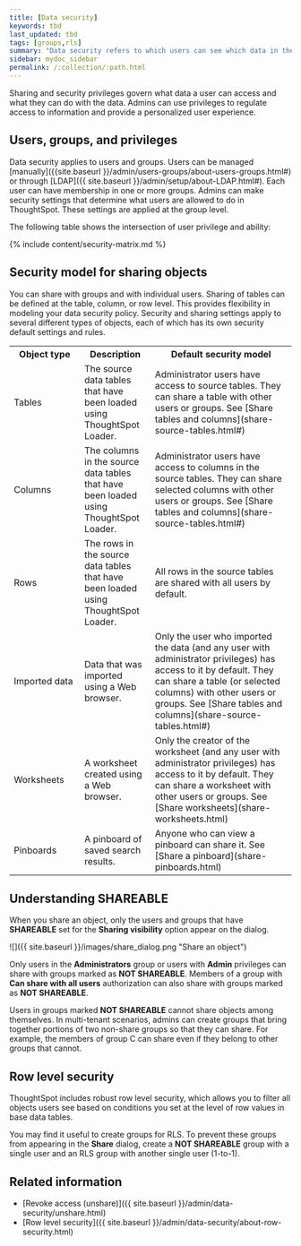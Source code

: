 ```yaml
---
title: [Data security]
keywords: tbd
last_updated: tbd
tags: [groups,rls]
summary: "Data security refers to which users can see which data in the ThoughtSpot application."
sidebar: mydoc_sidebar
permalink: /:collection/:path.html
---
```

Sharing and security privileges govern what data a user can access and what they
can do with the data. Admins can use privileges to regulate access to
information and provide a personalized user experience.

## Users, groups, and privileges

Data security applies to users and groups. Users can be managed [manually]({{site.baseurl }}/admin/users-groups/about-users-groups.html#) or through
[LDAP]({{ site.baseurl }}/admin/setup/about-LDAP.html#). Each user can have
membership in one or more groups. Admins can make security settings that
determine what users are allowed to do in ThoughtSpot. These settings are
applied at the group level.

The following table shows the intersection of user privilege and ability:

{% include content/security-matrix.md %}


## Security model for sharing objects

You can share with groups and with individual users. Sharing of tables can be
defined at the table, column, or row level. This provides flexibility in
modeling your data security policy. Security and sharing settings apply to
several different types of objects, each of which has its own security default
settings and rules.

<table>
<colgroup>
<col width="25%" />
<col width="25%" />
<col width="50%" />
</colgroup>
  <tr>
    <th>Object type</th>
    <th>Description</th>
    <th>Default security model</th>
  </tr>
  <tr>
    <td>Tables</td>
    <td>The source data tables that have been loaded using ThoughtSpot Loader.</td>
    <td>Administrator users have access to source tables. They can share a table with other users or groups. See [Share tables and columns](share-source-tables.html#)</td>
  </tr>
  <tr>
    <td>Columns</td>
    <td>The columns in the source data tables that have been loaded using ThoughtSpot Loader.</td>
    <td>Administrator users have access to columns in the source tables. They can share selected columns with other users or groups. See [Share tables and columns](share-source-tables.html#)</td>
  </tr>
  <tr>
    <td>Rows</td>
    <td>The rows in the source data tables that have been loaded using ThoughtSpot Loader.</td>
    <td>All rows in the source tables are shared with all users by default.</td>
  </tr>
  <tr>
    <td>Imported data</td>
    <td>Data that was imported using a Web browser.</td>
    <td>Only the user who imported the data (and any user with administrator privileges) has access to it by default. They can share a table (or selected columns) with other users or groups. See [Share tables and columns](share-source-tables.html#)</td>
  </tr>
  <tr>
    <td>Worksheets</td>
    <td>A worksheet created using a Web browser.</td>
    <td>Only the creator of the worksheet (and any user with administrator privileges) has access to it by default. They can share a worksheet with other users or groups. See [Share worksheets](share-worksheets.html)</td>
  </tr>
  <tr>
    <td>Pinboards</td>
    <td>A pinboard of saved search results.</td>
    <td>Anyone who can view a pinboard can share it. See [Share a pinboard](share-pinboards.html)</td>
  </tr>
</table>

## Understanding SHAREABLE

When you share an object, only the users and groups that have **SHAREABLE** set
for the **Sharing visibility** option appear on the dialog.

![]({{ site.baseurl }}/images/share_dialog.png "Share an object")

Only users in the **Administrators** group or users with **Admin** privileges
can share with groups marked as **NOT SHAREABLE**. Members of a group with
**Can share with all users** authorization can also share with groups marked as
**NOT SHAREABLE**.

Users in groups marked **NOT SHAREABLE** cannot share objects among themselves.
In multi-tenant scenarios, admins can create groups that bring together portions
of two non-share groups so that they can share. For example, the members of
group C can share even if they belong to other groups that cannot.




## Row level security

ThoughtSpot includes robust row level security, which allows you to filter all
objects users see based on conditions you set at the level of row values in base
data tables.

You may find it useful to create groups for RLS. To prevent these groups from
appearing in the **Share** dialog, create a **NOT SHAREABLE** group with a single
user and an RLS group with another single user (1-to-1).

## Related information

-   [Revoke access (unshare)]({{ site.baseurl }}/admin/data-security/unshare.html)  
-   [Row level security]({{ site.baseurl }}/admin/data-security/about-row-security.html)  
